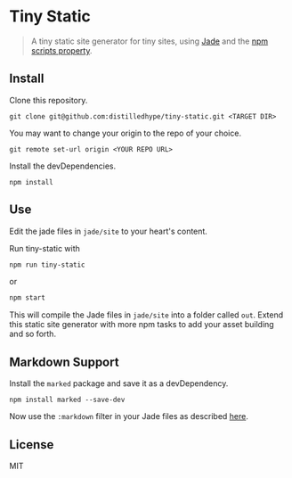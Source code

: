 # Tiny Static

> A tiny static site generator for tiny sites, using [Jade](http://jade-lang.com) and
the [npm scripts property](https://docs.npmjs.com/misc/scripts).

## Install

Clone this repository.

```
git clone git@github.com:distilledhype/tiny-static.git <TARGET DIR>
```

You may want to change your origin to the repo of your choice.

```
git remote set-url origin <YOUR REPO URL>
```

Install the devDependencies.

```
npm install
```

## Use

Edit the jade files in `jade/site` to your heart's content.

Run tiny-static with

```sh
npm run tiny-static
```

or

```sh
npm start
```

This will compile the Jade files in `jade/site` into a folder called `out`.
Extend this static site generator with more npm tasks to add your asset building and so forth.

## Markdown Support

Install the `marked` package and save it as a devDependency.

```
npm install marked --save-dev
```

Now use the `:markdown` filter in your Jade files as described
[here](http://jade-lang.com/reference/filters/).

## License
MIT
